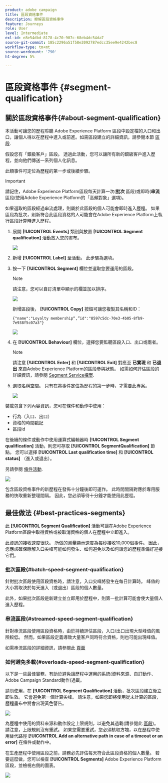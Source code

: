 ```yaml
---
product: adobe campaign
title: 區段資格事件
description: 瞭解區段資格事件
feature: Journeys
role: User
level: Intermediate
exl-id: e8e54dbd-8178-4c70-907c-68eb4dc54da7
source-git-commit: 185c2296a51f58e2092787edcc35ee9e4242bec8
workflow-type: tm+mt
source-wordcount: '790'
ht-degree: 5%

---
```


# 區段資格事件 {#segment-qualification}

## 關於區段資格事件{#about-segment-qualification}

本活動可讓您的歷程聆聽 Adobe Experience Platform 區段中設定檔的入口和出口，讓個人得以在歷程中進入或前進。如需區段建立的詳細資訊，請參閱本節 [區段](../segment/about-segments.md).

假設您有「銀級客戶」區段。 透過此活動，您可以讓所有新的銀級客戶進入歷程，並向他們傳送一系列個人化訊息。

此類事件可定位為歷程的第一步或後續步驟。

>[!IMPORTANT]
>
>請記住，Adobe Experience Platform區段每天計算一次(**批次** 區段)或即時(**串流** 區段(使用Adobe Experience Platform的「高頻對象」選項)。
>
>如果選取的區段經過串流處理，則屬於此區段的個人可能會即時進入歷程。 如果區段為批次，則新符合此區段資格的人可能會在Adobe Experience Platform上執行區段計算時進入歷程。


1. 展開 **[!UICONTROL Events]** 類別與放置 **[!UICONTROL Segment qualification]** 活動放入您的畫布。

   ![](../assets/segment5.png)

1. 新增 **[!UICONTROL Label]** 至活動。 此步驟為選填。

1. 按一下 **[!UICONTROL Segment]** 欄位並選取您要運用的區段。

   >[!NOTE]
   >
   >請注意，您可以自訂清單中顯示的欄並加以排序。

   ![](../assets/segment6.png)

   新增區段後， **[!UICONTROL Copy]** 按鈕可讓您複製其名稱和ID：

   `{"name":"Loyalty membership“,”id":"8597c5dc-70e3-4b05-8fb9-7e938f5c07a3"}`

   ![](../assets/segment-copy.png)

1. 在 **[!UICONTROL Behaviour]** 欄位，選擇您要監聽區段入口、出口或兩者。

   >[!NOTE]
   >
   >請注意 **[!UICONTROL Enter]** 和 **[!UICONTROL Exit]** 對應至 **已實現** 和 **已退出** 來自Adobe Experience Platform的區段參與狀態。 如需如何評估區段的詳細資訊，請參閱 [Segment Service檔案](https://experienceleague.adobe.com/docs/experience-platform/segmentation/tutorials/evaluate-a-segment.html?lang=en#interpret-segment-results).

1. 選取名稱空間。 只有在將事件定位為歷程的第一步時，才需要此專案。

   ![](../assets/segment7.png)

裝載包含下列內容資訊，您可在條件和動作中使用：

* 行為（入口、出口）
* 資格的時間戳記
* 區段id

在後續的條件或動作中使用運算式編輯器時 **[!UICONTROL Segment qualification]** 活動，則您可存取 **[!UICONTROL SegmentQualification]** 節點。 您可以選擇 **[!UICONTROL Last qualification time]** 和 **[!UICONTROL status]** （進入或退出）。

另請參閱 [條件活動](../building-journeys/condition-activity.md#about_condition).

![](../assets/segment8.png)

包含區段資格事件的新歷程在發佈十分鐘後即可運作。 此時間間隔對應於專用服務的快取重新整理間隔。 因此，您必須等待十分鐘才能使用此歷程。

## 最佳做法 {#best-practices-segments}

此 **[!UICONTROL Segment Qualification]** 活動可讓在Adobe Experience Platform區段中取得資格或被取消資格的個人在歷程中立即進入。

此資訊的接收速度很快。 所做的測量顯示速度為每秒接收10,000個事件。 因此，您應該確保瞭解入口尖峰可能如何發生、如何避免以及如何讓您的歷程準備好迎接它們。

### 批次區段{#batch-speed-segment-qualification}

針對批次區段使用區段資格時，請注意，入口尖峰將發生在每日計算時。 峰值的大小將取決於每天進入（或退出）區段的個人數量。

此外，如果批次區段是新建立並立即用於歷程中，則第一批計算可能會使大量個人進入歷程。

### 串流區段{#streamed-speed-segment-qualification}

針對串流區段使用區段資格時，由於持續評估區段，入口/出口出現大型峰值的風險較低。 然而，如果區段定義導致大量客戶同時符合資格，則也可能出現峰值。

如需串流區段的詳細資訊，請參閱此 [頁面](https://experienceleague.adobe.com/docs/experience-platform/segmentation/api/streaming-segmentation.html#api)

### 如何避免多載{#overloads-speed-segment-qualification}

以下是一些最佳實務，有助於避免讓歷程中運用的系統(資料來源、自訂動作、Adobe Campaign Standard動作)過載。

請勿使用，在 **[!UICONTROL Segment Qualification]** 活動，批次區段建立後立即生效。 它會避免第一個計算尖峰。 請注意，如果您即將使用從未計算的區段，歷程畫布中將會出現黃色警告。

![](../assets/segment-error.png)

為歷程中使用的資料來源和動作設定上限規則，以避免其過載(請參閱此 [區段](../api/capping.md))。 請注意，上限規則沒有重試。 如果您需要重試，您必須核取方塊，以在歷程中使用替代路徑 **[!UICONTROL Add an alternative path in case of a timeout or an error]** 在條件或動作中。

在生產歷程中使用區段之前，請務必先評估每天符合此區段資格的個人數量。 若要這麼做，您可以檢查 **[!UICONTROL Segments]** Adobe Experience Platform區段，並檢視右側的圖表。

![](../assets/segment-overload.png)
